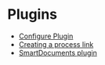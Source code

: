 # Plugins

* [Configure Plugin](configure-plugin.md)
* [Creating a process link](create-process-link.md)
* [SmartDocuments plugin](smartdocuments/configure-plugin.md)
